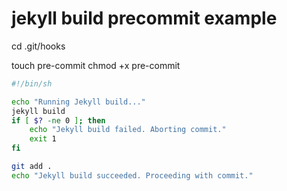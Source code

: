 
# jekyll build precommit example

cd .git/hooks

touch pre-commit
chmod +x pre-commit

```bash
#!/bin/sh

echo "Running Jekyll build..."
jekyll build
if [ $? -ne 0 ]; then
    echo "Jekyll build failed. Aborting commit."
    exit 1
fi

git add .
echo "Jekyll build succeeded. Proceeding with commit."
```
